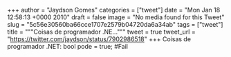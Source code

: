 
+++
author = "Jaydson Gomes"
categories = ["tweet"]
date = "Mon Jan 18 12:58:13 +0000 2010"
draft = false
image = "No media found for this Tweet"
slug = "5c56e30560ba66cce1707e2579b04720da6a34ab"
tags = ["tweet"]
title = """Coisas de programador .NE..."""
tweet = true
tweet_url = "https://twitter.com/jaydson/status/7902986518"
+++
Coisas de programador .NET: bool pode = true; #Fail
